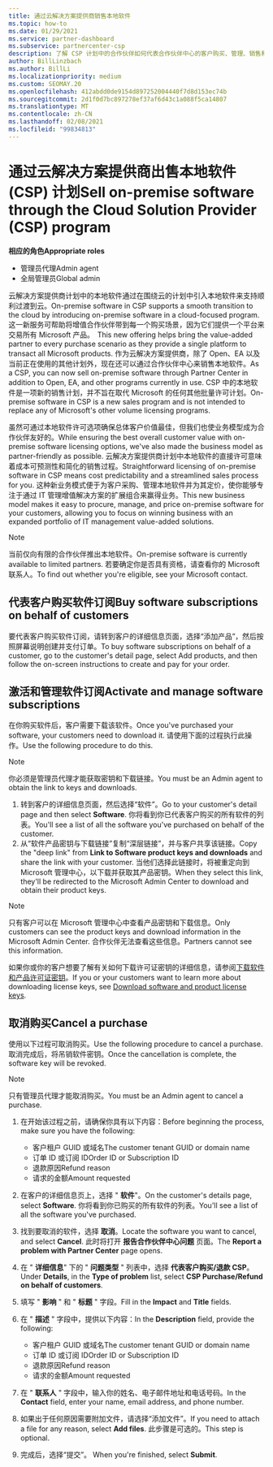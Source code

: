 ```yaml
---
title: 通过云解决方案提供商销售本地软件
ms.topic: how-to
ms.date: 01/29/2021
ms.service: partner-dashboard
ms.subservice: partnercenter-csp
description: 了解 CSP 计划中的合作伙伴如何代表合作伙伴中心的客户购买、管理、销售和取消本地软件订阅。
author: BillLinzbach
ms.author: BillLi
ms.localizationpriority: medium
ms.custom: SEOMAY.20
ms.openlocfilehash: 412abdd0de9154d897252004440f7d8d153ec74b
ms.sourcegitcommit: 2d1f0d7bc897278ef37af6d43c1a088f5ca14807
ms.translationtype: MT
ms.contentlocale: zh-CN
ms.lasthandoff: 02/08/2021
ms.locfileid: "99834813"
---
```

# <a name="sell-on-premise-software-through-the-cloud-solution-provider-csp-program"></a><span data-ttu-id="45eeb-103">通过云解决方案提供商出售本地软件 (CSP) 计划</span><span class="sxs-lookup"><span data-stu-id="45eeb-103">Sell on-premise software through the Cloud Solution Provider (CSP) program</span></span>

<span data-ttu-id="45eeb-104">**相应的角色**</span><span class="sxs-lookup"><span data-stu-id="45eeb-104">**Appropriate roles**</span></span>

- <span data-ttu-id="45eeb-105">管理员代理</span><span class="sxs-lookup"><span data-stu-id="45eeb-105">Admin agent</span></span>
- <span data-ttu-id="45eeb-106">全局管理员</span><span class="sxs-lookup"><span data-stu-id="45eeb-106">Global admin</span></span>

<span data-ttu-id="45eeb-107">云解决方案提供商计划中的本地软件通过在围绕云的计划中引入本地软件来支持顺利过渡到云。</span><span class="sxs-lookup"><span data-stu-id="45eeb-107">On-premise software in CSP supports a smooth transition to the cloud by introducing on-premise software in a cloud-focused program.</span></span><span data-ttu-id="45eeb-108">  这一新服务可帮助将增值合作伙伴带到每一个购买场景，因为它们提供一个平台来交易所有 Microsoft 产品。</span><span class="sxs-lookup"><span data-stu-id="45eeb-108">  This new offering helps bring the value-added partner to every purchase scenario as they provide a single platform to transact all Microsoft products.</span></span> <span data-ttu-id="45eeb-109">作为云解决方案提供商，除了 Open、EA 以及当前正在使用的其他计划外，现在还可以通过合作伙伴中心来销售本地软件。</span><span class="sxs-lookup"><span data-stu-id="45eeb-109">As a CSP, you can now sell on-premise software through Partner Center in addition to Open, EA, and other programs currently in use.</span></span> <span data-ttu-id="45eeb-110">CSP 中的本地软件是一项新的销售计划，并不旨在取代 Microsoft 的任何其他批量许可计划。</span><span class="sxs-lookup"><span data-stu-id="45eeb-110">On-premise software in CSP is a new sales program and is not intended to replace any of Microsoft's other volume licensing programs.</span></span> 
 
<span data-ttu-id="45eeb-111">虽然可通过本地软件许可选项确保总体客户价值最佳，但我们也使业务模型成为合作伙伴友好的。</span><span class="sxs-lookup"><span data-stu-id="45eeb-111">While ensuring the best overall customer value with on-premise software licensing options, we've also made the business model as partner-friendly as possible.</span></span> <span data-ttu-id="45eeb-112">云解决方案提供商计划中本地软件的直接许可意味着成本可预测性和简化的销售过程。</span><span class="sxs-lookup"><span data-stu-id="45eeb-112">Straightforward licensing of on-premise software in CSP means cost predictability and a streamlined sales process for you.</span></span> <span data-ttu-id="45eeb-113">这种新业务模式便于为客户采购、管理本地软件并为其定价，使你能够专注于通过 IT 管理增值解决方案的扩展组合来赢得业务。</span><span class="sxs-lookup"><span data-stu-id="45eeb-113">This new business model makes it easy to procure, manage, and price on-premise software for your customers, allowing you to focus on winning business with an expanded portfolio of IT management value-added solutions.</span></span> 

>[!NOTE]
><span data-ttu-id="45eeb-114">当前仅向有限的合作伙伴推出本地软件。</span><span class="sxs-lookup"><span data-stu-id="45eeb-114">On-premise software is currently available to limited partners.</span></span> <span data-ttu-id="45eeb-115">若要确定你是否具有资格，请查看你的 Microsoft 联系人。</span><span class="sxs-lookup"><span data-stu-id="45eeb-115">To find out whether you're eligible, see your Microsoft contact.</span></span> 


## <a name="buy-software-subscriptions-on-behalf-of-customers"></a><span data-ttu-id="45eeb-116">代表客户购买软件订阅</span><span class="sxs-lookup"><span data-stu-id="45eeb-116">Buy software subscriptions on behalf of customers</span></span>

<span data-ttu-id="45eeb-117">要代表客户购买软件订阅，请转到客户的详细信息页面，选择“添加产品”，然后按照屏幕说明创建并支付订单。</span><span class="sxs-lookup"><span data-stu-id="45eeb-117">To buy software subscriptions on behalf of a customer, go to the customer's detail page, select Add products, and then follow the on-screen instructions to create and pay for your order.</span></span>

## <a name="activate-and-manage-software-subscriptions"></a><span data-ttu-id="45eeb-118">激活和管理软件订阅</span><span class="sxs-lookup"><span data-stu-id="45eeb-118">Activate and manage software subscriptions</span></span>

<span data-ttu-id="45eeb-119">在你购买软件后，客户需要下载该软件。</span><span class="sxs-lookup"><span data-stu-id="45eeb-119">Once you've purchased your software, your customers need to download it.</span></span> <span data-ttu-id="45eeb-120">请使用下面的过程执行此操作。</span><span class="sxs-lookup"><span data-stu-id="45eeb-120">Use the following procedure to do this.</span></span>

>[!NOTE]
><span data-ttu-id="45eeb-121">你必须是管理员代理才能获取密钥和下载链接。</span><span class="sxs-lookup"><span data-stu-id="45eeb-121">You must be an Admin agent to obtain the link to keys and downloads.</span></span>

1. <span data-ttu-id="45eeb-122">转到客户的详细信息页面，然后选择“软件”。</span><span class="sxs-lookup"><span data-stu-id="45eeb-122">Go to your customer's detail page and then select **Software**.</span></span> <span data-ttu-id="45eeb-123">你将看到你已代表客户购买的所有软件的列表。</span><span class="sxs-lookup"><span data-stu-id="45eeb-123">You'll see a list of all the software you've purchased on behalf of the customer.</span></span>
2. <span data-ttu-id="45eeb-124">从“软件产品密钥与下载链接”复制“深层链接”，并与客户共享该链接。</span><span class="sxs-lookup"><span data-stu-id="45eeb-124">Copy the "deep link" from **Link to Software product keys and downloads** and share the link with your customer.</span></span> <span data-ttu-id="45eeb-125">当他们选择此链接时，将被重定向到 Microsoft 管理中心，以下载并获取其产品密钥。</span><span class="sxs-lookup"><span data-stu-id="45eeb-125">When they select this link, they'll be redirected to the Microsoft Admin Center to download and obtain their product keys.</span></span>

>[!NOTE]
><span data-ttu-id="45eeb-126">只有客户可以在 Microsoft 管理中心中查看产品密钥和下载信息。</span><span class="sxs-lookup"><span data-stu-id="45eeb-126">Only customers can see the product keys and download information in the Microsoft Admin Center.</span></span> <span data-ttu-id="45eeb-127">合作伙伴无法查看这些信息。</span><span class="sxs-lookup"><span data-stu-id="45eeb-127">Partners cannot see this information.</span></span>

<span data-ttu-id="45eeb-128">如果你或你的客户想要了解有关如何下载许可证密钥的详细信息，请参阅[下载软件和产品许可证密钥](https://go.microsoft.com/fwlink/p/?linkid=2152525)。</span><span class="sxs-lookup"><span data-stu-id="45eeb-128">If you or your customers want to learn more about downloading license keys, see [Download software and product license keys](https://go.microsoft.com/fwlink/p/?linkid=2152525).</span></span>

## <a name="cancel-a-purchase"></a><span data-ttu-id="45eeb-129">取消购买</span><span class="sxs-lookup"><span data-stu-id="45eeb-129">Cancel a purchase</span></span>

<span data-ttu-id="45eeb-130">使用以下过程可取消购买。</span><span class="sxs-lookup"><span data-stu-id="45eeb-130">Use the following procedure to cancel a purchase.</span></span> <span data-ttu-id="45eeb-131">取消完成后，将吊销软件密钥。</span><span class="sxs-lookup"><span data-stu-id="45eeb-131">Once the cancellation is complete, the software key will be revoked.</span></span> 

>[!NOTE]
><span data-ttu-id="45eeb-132">只有管理员代理才能取消购买。</span><span class="sxs-lookup"><span data-stu-id="45eeb-132">You must be an Admin agent to cancel a purchase.</span></span> 

1.  <span data-ttu-id="45eeb-133">在开始该过程之前，请确保你具有以下内容：</span><span class="sxs-lookup"><span data-stu-id="45eeb-133">Before beginning the process, make sure you have the following:</span></span> 
    - <span data-ttu-id="45eeb-134">客户租户 GUID 或域名</span><span class="sxs-lookup"><span data-stu-id="45eeb-134">The customer tenant GUID or domain name</span></span>
    - <span data-ttu-id="45eeb-135">订单 ID 或订阅 ID</span><span class="sxs-lookup"><span data-stu-id="45eeb-135">Order ID or Subscription ID</span></span>
    - <span data-ttu-id="45eeb-136">退款原因</span><span class="sxs-lookup"><span data-stu-id="45eeb-136">Refund reason</span></span>
    - <span data-ttu-id="45eeb-137">请求的金额</span><span class="sxs-lookup"><span data-stu-id="45eeb-137">Amount requested</span></span>

2.  <span data-ttu-id="45eeb-138">在客户的详细信息页上，选择 " **软件**"。</span><span class="sxs-lookup"><span data-stu-id="45eeb-138">On the customer's details page, select **Software**.</span></span> <span data-ttu-id="45eeb-139">你将看到你已购买的所有软件的列表。</span><span class="sxs-lookup"><span data-stu-id="45eeb-139">You'll see a list of all the software you've purchased.</span></span> 

3.  <span data-ttu-id="45eeb-140">找到要取消的软件，选择 **取消**。</span><span class="sxs-lookup"><span data-stu-id="45eeb-140">Locate the software you want to cancel, and select **Cancel**.</span></span> <span data-ttu-id="45eeb-141">此时将打开 **报告合作伙伴中心问题** 页面。</span><span class="sxs-lookup"><span data-stu-id="45eeb-141">The **Report a problem with Partner Center** page opens.</span></span> 

4.  <span data-ttu-id="45eeb-142">在 " **详细信息**" 下的 " **问题类型** " 列表中，选择 **代表客户购买/退款 CSP**。</span><span class="sxs-lookup"><span data-stu-id="45eeb-142">Under **Details**, in the **Type of problem** list, select **CSP Purchase/Refund on behalf of customers**.</span></span>

5.  <span data-ttu-id="45eeb-143">填写 " **影响** " 和 " **标题** " 字段。</span><span class="sxs-lookup"><span data-stu-id="45eeb-143">Fill in the **Impact** and **Title** fields.</span></span> 

6.  <span data-ttu-id="45eeb-144">在 " **描述** " 字段中，提供以下内容：</span><span class="sxs-lookup"><span data-stu-id="45eeb-144">In the **Description** field, provide the following:</span></span> 
    -   <span data-ttu-id="45eeb-145">客户租户 GUID 或域名</span><span class="sxs-lookup"><span data-stu-id="45eeb-145">The customer tenant GUID or domain name</span></span>
    -   <span data-ttu-id="45eeb-146">订单 ID 或订阅 ID</span><span class="sxs-lookup"><span data-stu-id="45eeb-146">Order ID or Subscription ID</span></span>
    -   <span data-ttu-id="45eeb-147">退款原因</span><span class="sxs-lookup"><span data-stu-id="45eeb-147">Refund reason</span></span>
    -   <span data-ttu-id="45eeb-148">请求的金额</span><span class="sxs-lookup"><span data-stu-id="45eeb-148">Amount requested</span></span>

7.  <span data-ttu-id="45eeb-149">在 " **联系人** " 字段中，输入你的姓名、电子邮件地址和电话号码。</span><span class="sxs-lookup"><span data-stu-id="45eeb-149">In the **Contact** field, enter your name, email address, and phone number.</span></span> 

8.  <span data-ttu-id="45eeb-150">如果出于任何原因需要附加文件，请选择“添加文件”。</span><span class="sxs-lookup"><span data-stu-id="45eeb-150">If you need to attach a file for any reason, select **Add files**.</span></span> <span data-ttu-id="45eeb-151">此步骤是可选的。</span><span class="sxs-lookup"><span data-stu-id="45eeb-151">This step is optional.</span></span> 

9.  <span data-ttu-id="45eeb-152">完成后，选择“提交”。 </span><span class="sxs-lookup"><span data-stu-id="45eeb-152">When you're finished, select **Submit**.</span></span>